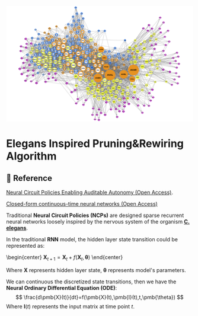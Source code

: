 <div  align="center"><img  src="https://github.com/lhtPeking/pruningElegans/blob/main/imgs/connectome.png?raw=true"  width="800"/></div>

# Elegans Inspired Pruning&Rewiring Algorithm

## 📜 Reference

  

[Neural Circuit Policies Enabling Auditable Autonomy (Open Access)](https://publik.tuwien.ac.at/files/publik_292280.pdf).

[Closed-form continuous-time neural networks (Open Access)](https://www.nature.com/articles/s42256-022-00556-7)

  

Traditional **Neural Circuit Policies (NCPs)** are designed sparse recurrent neural networks loosely inspired by the nervous system of the organism [**C. elegans**](http://www.wormbook.org/chapters/www_celegansintro/celegansintro.html). 

In the traditional **RNN** model, the hidden layer state transition could be represented as:

\begin{center}
$\pmb{X}_{t+1}=\pmb{X}_t+f(\pmb{X}_t, \pmb{\theta})$
\end{center}

Where $\pmb{X}$ represents hidden layer state, $\pmb{\theta}$ represents model's parameters.

We can continuous the discretized state transitions, then we have the **Neural Ordinary Differential Equation (ODE)**:
$$
\frac{d\pmb{X}(t)}{dt}=f(\pmb{X}(t),\pmb{I}(t),t,\pmb{\theta})
$$
Where $\pmb{I}(t)$ represents the input matrix at time point $t$.